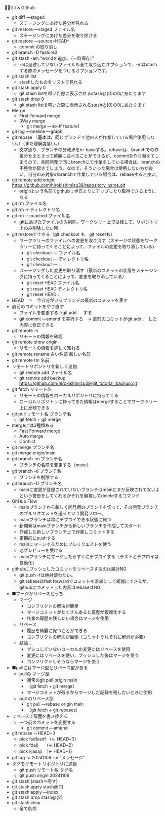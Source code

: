 🧑‍💻Git & Github
- git diff —staged
    - ステージングにあげた差分が見れる
- git restore —staged ファイル名
    - ステージングにあげた差分を取り除ける
- git restore —source=HEAD^ .
    - commit の取り消し
- git branch -D feature2
- git stash -am “worldを追加。（一時保存）”
    - -aは追跡していないファイルも全て取り込むオプションで、-mはstashする際のメッセージをつけるオプションです。
- git stash list
    - stashしたものをリストで見れる
- git stash apply 0
    - git stash listを叩いた際に表示されるstash@{0}の0にあたります
- git stash drop 0
    - git stash listを叩いた際に表示されるstash@{0}の0にあたります
- Merge
    - First-forward merge
    - 3Way merge
        - git merge —no-ff feature1
- git log —oneline —graph
- git rebase （基本は、同じブランチで他の人が作業している場合使用しない。）（まだ理解度低い。）
    - 文字通り、ブランチの分岐点をre-baseする。rebaseは、branchでの作業分をまとまって綺麗に並べることができるが、commitを作り替えてしまうので、共同開発で同じbranchにて作業をしている場合は、branchの不整合が起きてしまう。なので、そういった場合は使用しない方が良い。自分のみ対象のbranchで作業している場合は、rebaseすると良い。
- git remote add origin https://github.com/hirokishimizu39/repository_name.git
    - originという名前でgithubリポ氏とりにアップしたり取得できるようになる
- git rm ファイル名
- git rm -r ディレクトリ名
- git rm —coached ファイル名
    - gitにあげたファイルのみ削除。ワークツリー上では残して、リポジトリ上のみ削除したい時
- git restoreでできる（git checkout も　git resetも）
    - ワークツリーのファイルへの変更を取り消す（ステージの状態をワークツリーに持ってくることによって、ファイルの変更を取り消している）
        - git checkout — ファイル名
        - git checkout — ディレクトリ名
        - git checkout — .
    - ステージングした変更を取り消す（最新のコミットの状態をステージングに持ってくることによって、変更を取り消している）
        - git reset HEAD ファイル名
        - git reset HEAD ディレクトリ名
        - git reset HEAD .
- HEAD　＝　今自分がいるブランチの最新のコミットを表す
- 直前のコミットをやり直す
    - ファイルを変更する→git add .　する
    - git commit —amend を実行する　→ 直前のコミットがgit add .　した内容に修正できる
- git remote -v
    - リモートの情報を確認
- git remote show origin
    - リモートの情報を詳しく知れる
- git remote rename 古い名前 新しい名前
- git remote rm 名前
- リモートリポジトリを新しく追加
    - git remote add ファイル名
    - git remote add backup https://github.com/hirokishimizu39/git_tutorial_backup.git
- git fetch リモート名
    - リモートの情報をローカルリポジトリに持ってくる
    - ローカルリポジトリに持ってきた情報はmergeすることでワークツリー上に反映できる
- git pull リモート名 ブランチ名
    - git fetch + git merge
- mergeには3種類ある
    - Fast Forward merge
    - Auto merge
    - Conflict
- git merge ブランチ名
- git merge origin/main
- git branch -m ブランチ名
    - ブランチの名前を変更する（move）
- git branch -d ブランチ名
    - ブランチを削除する
- git branch -D ブランチ名
    - mainに変更が登録されていないブランチはmainにまだ反映されてないよという警告をしてくれるがそれを無視してdeleteするコマンド
- GitHub Flow
    - mainブランチから新しく開発用のブランチを切って、その開発ブランチのプルリクエストを送るという開発フロー。
    - mainブランチは常にデプロイできる状態に保つ
    - 新開発はmainブランチから新しいブランチを作成してスタート
    - 作成した新しいブランチ上で作業しコミットする
    - 定期的にpushする
    - mainにマージするためにプルリクエストを使う
    - 必ずレビューを受ける
    - mainブランチにマージしたらすぐにデプロイする（テストとデプロイは自動化）
- githubにプッシュしたコミットをリベースするのは絶対NG
    - git push -fは絶対使わない。
    - git rebaseはfast forwardでコミットを直線にして綺麗にできるが、githubにコミットした内容はrebaseはNG
- ■マージかリベースどっち
    - マージ
        - コンフリクトの解決が簡単
        - マージコミットがたくさんあると履歴が複雑化する
        - 作業の履歴を残したい場合はマージを使用
    - リベース
        - 履歴を綺麗に保つことができる
        - コンフリクトの解決が面倒（コミットそれぞれに解消が必要）
    - 結論：
        - プシュしていないローカルの変更にはリベースを使用
        - 変更にはリベースを使い、プッシュした後はマージを使う
        - コンフリクトしそうならマージを使う
- ■pullにはマージ型とリベース型がある
    - pullの マージ型
        - 通常のgit pull origin main
        - （git fetch + git merge）
        - マージコミットが残るからマージした記録を残したいときに使用
    - pull のリベース型
        - git pull —rebase origin main
        - （git fetch + git rebases）
- リベースで履歴を書き換える
    - 一つ前のコミットを変更する 
        - git commit —amend
- git rebase -i HEAD~3
    - pick fsdfasdf （← HEAD~3）
    - pick fdaij　　（← HEAD~2）
    - pick kjasajl　（← HEAD~1）
- git tag -a 20241106 -m “メッセージ”
- タグをリモートリポジトリに送信
    - git push リモート名 タグ名
    - git push origin 20241106
- git stash (stash＝隠す)
- git stash apply stash@{1}
- git stash apply —index
- git stash drop stash@{2}
- git stash clear
    - 全て削除
